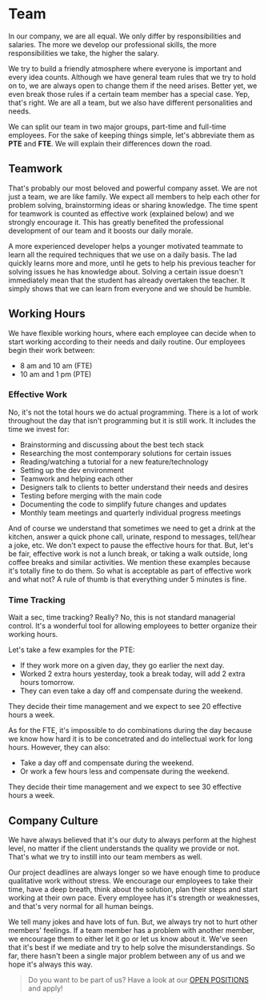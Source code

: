 # Team
In our company, we are all equal. We only differ by responsibilities and salaries.
The more we develop our professional skills, the more responsibilities we take, the higher the salary.

We try to build a friendly atmosphere where everyone is important and every idea counts. Although we have general 
team rules that we try to hold on to, we are always open to change them if the need arises. Better yet, we even break 
those rules if a certain team member has a special case. Yep, that's right. We are all a team, but we also have 
different personalities and needs.

We can split our team in two major groups, part-time and full-time employees. For the sake of keeping things simple, 
let's abbreviate them as **PTE** and **FTE**. We will explain their differences down the road.

## Teamwork
That's probably our most beloved and powerful company asset. We are not just a team, we are like family. 
We expect all members to help each other for problem solving, brainstorming ideas or sharing knowledge. The 
time spent for teamwork is counted as effective work (explained below) and we strongly encourage it. This has 
greatly benefited the professional development of our team and it boosts our daily morale.

A more experienced developer helps a younger motivated teammate to learn all the required techniques that 
we use on a daily basis. The lad quickly learns more and more, until he gets to help his previous teacher 
for solving issues he has knowledge about. Solving a certain issue doesn't immediately mean that the student 
has already overtaken the teacher. It simply shows that we can learn from everyone and we should be 
humble.

## Working Hours
We have flexible working hours, where each employee can decide when to start working according to their needs 
and daily routine. Our employees begin their work between:
- 8 am and 10 am (FTE)
- 10 am and 1 pm (PTE)

### Effective Work
No, it's not the total hours we do actual programming. There is a lot of work throughout the day that isn't 
programming but it is still work. It includes the time we invest for:
- Brainstorming and discussing about the best tech stack
- Researching the most contemporary solutions for certain issues
- Reading/watching a tutorial for a new feature/technology
- Setting up the dev environment
- Teamwork and helping each other
- Designers talk to clients to better understand their needs and desires
- Testing before merging with the main code
- Documenting the code to simplify future changes and updates
- Monthly team meetings and quarterly individual progress meetings

And of course we understand that sometimes we need to get a drink at the kitchen, answer a quick phone call, 
urinate, respond to messages, tell/hear a joke, etc. We don't expect to pause the effective hours for that. 
But, let's be fair, effective work is not a lunch break, or taking a walk outside, long coffee breaks and 
similar activities. We mention these examples because it's totally fine to do them. So what is acceptable 
as part of effective work and what not? A rule of thumb is that everything under 5 minutes is fine.

### Time Tracking
Wait a sec, time tracking? Really? No, this is not standard managerial control. It's a wonderful
tool for allowing employees to better organize their working hours.

Let's take a few examples for the PTE:
- If they work more on a given day, they go earlier the next day.
- Worked 2 extra hours yesterday, took a break today, will add 2 extra hours tomorrow.
- They can even take a day off and compensate during the weekend.

They decide their time management and we expect to see 20 effective hours a week.

As for the FTE, it's impossible to do combinations during the day because we know how hard it is to be 
concetrated and do intellectual work for long hours. However, they can also:
- Take a day off and compensate during the weekend.
- Or work a few hours less and compensate during the weekend.

They decide their time management and we expect to see 30 effective hours a week.

## Company Culture
We have always believed that it's our duty to always perform at the highest level, no matter if the client 
understands the quality we provide or not. That's what we try to instill into our team members as well.

Our project deadlines are always longer so we have enough time to produce qualitative work without stress. 
We encourage our employees to take their time, have a deep breath, think about the solution, plan their steps and 
start working at their own pace. Every employee has it's strength or weaknesses, and that's very normal for all 
human beings.

We tell many jokes and have lots of fun. But, we always try not to hurt other members' feelings. If a team 
member has a problem with another member, we encourage them to either let it go or let us know about it. 
We've seen that it's best if we mediate and try to help solve the misunderstandings. So far, there hasn't 
been a single major problem between any of us and we hope it's always this way.


> Do you want to be part of us? Have a look at our [OPEN POSITIONS](https://www.luckymedia.dev/careers) and apply!